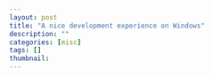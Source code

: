 ```yaml
---
layout: post
title: "A nice development experience on Windows"
description: ""
categories: [misc]
tags: []
thumbnail:
---
```

